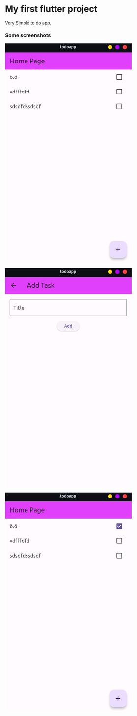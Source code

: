 # My first flutter project

Very Simple to do app. 

### Some screenshots

![alt text](image.png)

![alt text](image-1.png)

![alt text](image-2.png)

